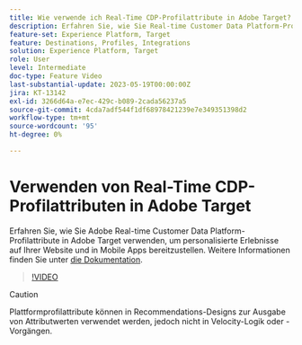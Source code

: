 ```yaml
---
title: Wie verwende ich Real-Time CDP-Profilattribute in Adobe Target?
description: Erfahren Sie, wie Sie Real-time Customer Data Platform-Profilattribute in Adobe Target verwenden, um personalisierte Erlebnisse auf Ihrer Website und in Mobile Apps bereitzustellen.
feature-set: Experience Platform, Target
feature: Destinations, Profiles, Integrations
solution: Experience Platform, Target
role: User
level: Intermediate
doc-type: Feature Video
last-substantial-update: 2023-05-19T00:00:00Z
jira: KT-13142
exl-id: 3266d64a-e7ec-429c-b089-2cada56237a5
source-git-commit: 4cda7adf544f1df68978421239e7e349351398d2
workflow-type: tm+mt
source-wordcount: '95'
ht-degree: 0%

---
```


# Verwenden von Real-Time CDP-Profilattributen in Adobe Target

Erfahren Sie, wie Sie Adobe Real-time Customer Data Platform-Profilattribute in Adobe Target verwenden, um personalisierte Erlebnisse auf Ihrer Website und in Mobile Apps bereitzustellen. Weitere Informationen finden Sie unter [die Dokumentation](https://experienceleague.adobe.com/docs/target/using/integrate/integrating-with-rtcdp.html?lang=de).

>[!VIDEO](https://video.tv.adobe.com/v/3419318/?learn=on)

>[!CAUTION]
>
>Plattformprofilattribute können in Recommendations-Designs zur Ausgabe von Attributwerten verwendet werden, jedoch nicht in Velocity-Logik oder -Vorgängen.
